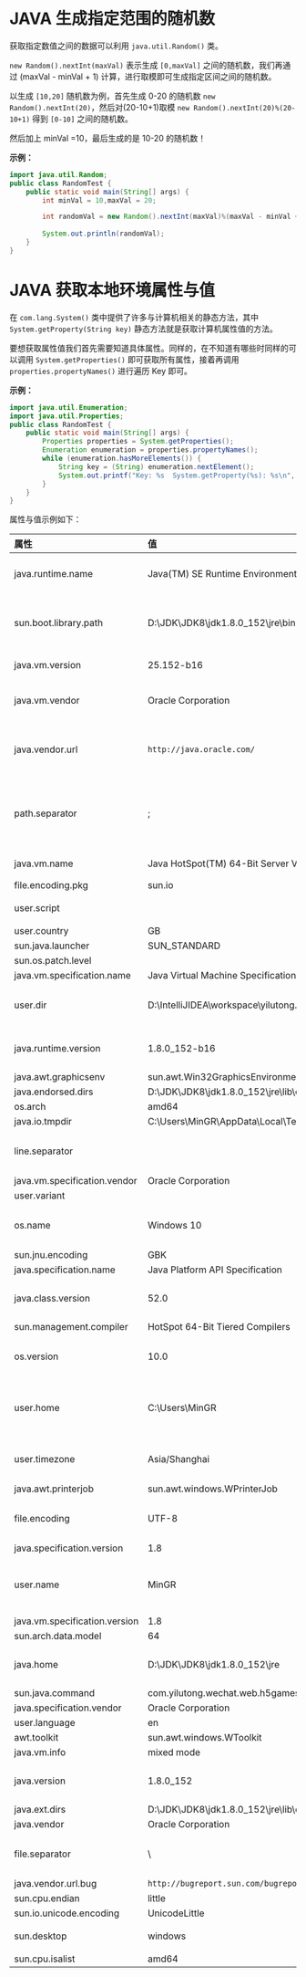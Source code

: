 # JAVA 生成指定范围的随机数

获取指定数值之间的数据可以利用 `java.util.Random()` 类。

`new Random().nextInt(maxVal)` 表示生成 `[0,maxVal]` 之间的随机数，我们再通过 (maxVal - minVal + 1) 计算，进行取模即可生成指定区间之间的随机数。

以生成 `[10,20]` 随机数为例，首先生成 0-20 的随机数 `new Random().nextInt(20)`，然后对(20-10+1)取模 `new Random().nextInt(20)%(20-10+1)` 得到 `[0-10]` 之间的随机数。

然后加上 minVal =10，最后生成的是 10-20 的随机数！

**示例：**

```java
import java.util.Random;
public class RandomTest {
    public static void main(String[] args) {
        int minVal = 10,maxVal = 20;

        int randomVal = new Random().nextInt(maxVal)%(maxVal - minVal + 1) + minVal;
        
        System.out.println(randomVal);
    }
}
```

# JAVA 获取本地环境属性与值

在 `com.lang.System()` 类中提供了许多与计算机相关的静态方法，其中 `System.getProperty(String key)` 静态方法就是获取计算机属性值的方法。

要想获取属性值我们首先需要知道具体属性。同样的，在不知道有哪些时同样的可以调用 `System.getProperties()` 即可获取所有属性，接着再调用 `properties.propertyNames()` 进行遍历 Key 即可。

**示例：**

```java
import java.util.Enumeration;
import java.util.Properties;
public class RandomTest {
	public static void main(String[] args) {
		Properties properties = System.getProperties();
		Enumeration enumeration = properties.propertyNames();
		while (enumeration.hasMoreElements()) {
			String key = (String) enumeration.nextElement();
			System.out.printf("Key: %s  System.getProperty(%s): %s\n", key, key, System.getProperty(key));
		}
	}
}
```

属性与值示例如下：

|属性 | 值 | 释义|
|:---|:---|:---|
|java.runtime.name|Java(TM) SE Runtime Environment| JAVA运行环境 |
|sun.boot.library.path|D:\JDK\JDK8\jdk1.8.0_152\jre\bin|JAVA依赖包地址|
|java.vm.version|25.152-b16|JVM 版本|
|java.vm.vendor|Oracle Corporation|JAVA供应商|
|java.vendor.url|`http://java.oracle.com/`|JAVA供应商地址|
|path.separator|;|操作系统地址分隔符|
|java.vm.name|Java HotSpot(TM) 64-Bit Server VM|JVM 名称|
|file.encoding.pkg|sun.io||
|user.script||用户脚本|
|user.country|GB||
|sun.java.launcher|SUN_STANDARD||
|sun.os.patch.level|||
|java.vm.specification.name|Java Virtual Machine Specification||
|user.dir|D:\IntelliJIDEA\workspace\yilutong.com\microService|用户当前目录|
|java.runtime.version|1.8.0_152-b16|JAVA运行版本|
|java.awt.graphicsenv|sun.awt.Win32GraphicsEnvironment||
|java.endorsed.dirs|D:\JDK\JDK8\jdk1.8.0_152\jre\lib\endorsed||
|os.arch|amd64||
|java.io.tmpdir|C:\Users\MinGR\AppData\Local\Temp\||
|line.separator||系统行分隔符|
|java.vm.specification.vendor|Oracle Corporation||
|user.variant|||
|os.name|Windows 10|操作系统名称|
|sun.jnu.encoding|GBK||
|java.specification.name|Java Platform API Specification||
|java.class.version|52.0|JAVA编译版本|
|sun.management.compiler|HotSpot 64-Bit Tiered Compilers||
|os.version|10.0|操作系统版本|
|user.home|C:\Users\MinGR|当前系统用户目录|
|user.timezone|Asia/Shanghai|用户时间分区|
|java.awt.printerjob|sun.awt.windows.WPrinterJob||
|file.encoding|UTF-8|文件编码格式|
|java.specification.version|1.8||
|user.name|MinGR|操作系统登录用户|
|java.vm.specification.version|1.8||
|sun.arch.data.model|64||
|java.home|D:\JDK\JDK8\jdk1.8.0_152\jre|JDK安装目录|
|sun.java.command|com.yilutong.wechat.web.h5games.H5AuthorizeController||
|java.specification.vendor|Oracle Corporation||
|user.language|en||
|awt.toolkit|sun.awt.windows.WToolkit||
|java.vm.info|mixed mode||
|java.version|1.8.0_152|JAVA版本号|
|java.ext.dirs|D:\JDK\JDK8\jdk1.8.0_152\jre\lib\ext;C:\WINDOWS\Sun\Java\lib\ext||
|java.vendor|Oracle Corporation||
|file.separator| \\ |文件分隔符|
|java.vendor.url.bug|`http://bugreport.sun.com/bugreport/`||
|sun.cpu.endian|little||
|sun.io.unicode.encoding|UnicodeLittle||
|sun.desktop|windows|操作系统|
|sun.cpu.isalist | amd64 | |